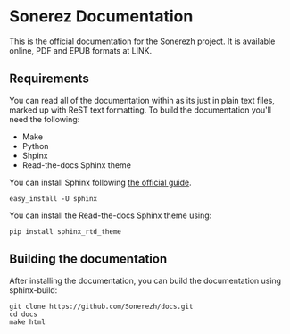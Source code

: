 Sonerez Documentation
=====================
This is the official documentation for the Sonerezh project. It is available online, PDF and EPUB formats at LINK.

Requirements
------------
You can read all of the documentation within as its just in plain text files, marked up with ReST text formatting.  To build the documentation you'll need the following:

* Make
* Python
* Shpinx
* Read-the-docs Sphinx theme

You can install Sphinx following [the official guide](http://sphinx-doc.org/).

	easy_install -U sphinx

You can install the Read-the-docs Sphinx theme using:

	pip install sphinx_rtd_theme

Building the documentation
--------------------------
After installing the documentation, you can build the documentation using sphinx-build:

	git clone https://github.com/Sonerezh/docs.git
	cd docs
	make html
